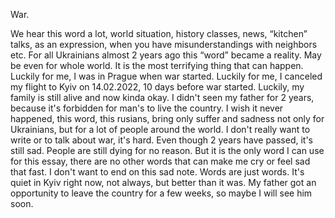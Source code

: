 
War. 

We hear this word a lot, world situation, history classes, news, “kitchen” talks, as an expression, when you have misunderstandings with neighbors etc. 
For all Ukrainians almost 2 years ago this “word” became a reality. May be even for whole world. It is the most terrifying thing that can happen. Luckily for me, I was  in Prague when war started. Luckily for me, I canceled my flight to Kyiv on 14.02.2022, 10 days before war started. Luckily, my family is still alive and now kinda okay. I didn't seen my father for 2 years, because it's forbidden for man's to live the country. I wish it never happened, this word, this rusians, bring only suffer and sadness not only for Ukrainians, but for a lot of people around the world. I don't really want to write or to talk about war, it's hard. Even though 2 years have passed, it's still sad. People are still dying for no reason. But it is the only word I can use for this essay, there are no other words that can make me cry or feel sad that fast. 
I don't want to end on this sad note. Words are just words. It's quiet in Kyiv right now, not always, but better than it was. My father got an opportunity to leave the country for a few weeks, so maybe I will see him soon. 

